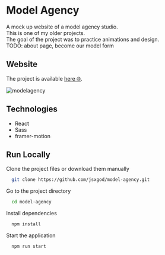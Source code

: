 
# Model Agency

A mock up website of a model agency studio.</br> 
This is one of my older projects.</br>
The goal of the project was to practice animations and design.</br>
TODO: about page, become our model form

## Website
The project is available [here 🌐](https://modelagency-ksdev.netlify.app/).

![modelagency](https://user-images.githubusercontent.com/22659815/172362849-2d788809-5338-4109-a0a3-202af04c3abb.png)

## Technologies
- React
- Sass
- framer-motion

## Run Locally

Clone the project files or download them manually

```bash
  git clone https://github.com/jsxgod/model-agency.git
```

Go to the project directory

```bash
  cd model-agency
```

Install dependencies

```bash
  npm install
```

Start the application

```bash
  npm run start
```

